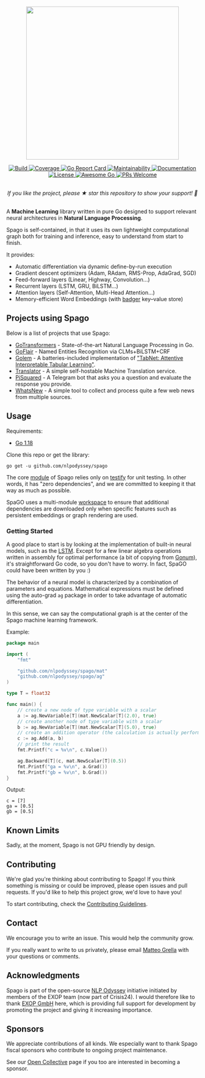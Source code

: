 <p align="center">
    <br>
    <img src="https://github.com/nlpodyssey/spago/blob/v1.0.0-alpha.0/assets/spago_logo.png" width="400"/>
    <br>
<p>
<p align="center">
    <a href="https://github.com/nlpodyssey/spago/workflows/Go/badge.svg?branch=master">
        <img alt="Build" src="https://github.com/nlpodyssey/spago/workflows/Go/badge.svg?branch=master">
    </a>
    <a href="https://codecov.io/gh/nlpodyssey/spago">
        <img alt="Coverage" src="https://codecov.io/gh/nlpodyssey/spago/branch/main/graph/badge.svg">
    </a>
    <a href="https://goreportcard.com/report/github.com/nlpodyssey/spago">
        <img alt="Go Report Card" src="https://goreportcard.com/badge/github.com/nlpodyssey/spago">
    </a>
    <a href="https://codeclimate.com/github/nlpodyssey/spago/maintainability">
        <img alt="Maintainability" src="https://api.codeclimate.com/v1/badges/be7350d3eb1a6a8aa503/maintainability">
    </a>
    <a href="https://pkg.go.dev/github.com/nlpodyssey/spago/">
        <img alt="Documentation" src="https://pkg.go.dev/badge/github.com/nlpodyssey/spago/.svg">
    </a>
    <a href="https://opensource.org/licenses/BSD-2-Clause">
        <img alt="License" src="https://img.shields.io/badge/License-BSD%202--Clause-orange.svg">
    </a>
    <a href="https://github.com/avelino/awesome-go">
        <img alt="Awesome Go" src="https://awesome.re/mentioned-badge.svg">
    </a>
    <a href="http://makeapullrequest.com">
        <img alt="PRs Welcome" src="https://img.shields.io/badge/PRs-welcome-brightgreen.svg?style=flat-square">
    </a>
</p>
<p align="center">
    <br>
    <i>If you like the project, please ★ star this repository to show your support! 🤩</i>
    <br>
<br>
<p>

A **Machine Learning** library written in pure Go designed to support relevant neural architectures in **Natural
Language Processing**.

Spago is self-contained, in that it uses its own lightweight computational graph both for training and
inference, easy to understand from start to finish. 

It provides:
- Automatic differentiation via dynamic define-by-run execution
- Gradient descent optimizers (Adam, RAdam, RMS-Prop, AdaGrad, SGD)
- Feed-forward layers (Linear, Highway, Convolution...)
- Recurrent layers (LSTM, GRU, BiLSTM...)
- Attention layers (Self-Attention, Multi-Head Attention...)
- Memory-efficient Word Embeddings (with [badger](https://github.com/dgraph-io/badger) key–value store)

## Projects using Spago

Below is a list of projects that use Spago:

* [GoTransformers](https://github.com/nlpodyssey/gotransformers) - State-of-the-art Natural Language Processing in Go.
* [GoFlair](https://github.com/nlpodyssey/goflair) - Named Entities Recognition via CLMs+BiLSTM+CRF
* [Golem](https://github.com/kirasystems/golem) - A batteries-included implementation
  of ["TabNet: Attentive Interpretable Tabular Learning"](https://arxiv.org/abs/1908.07442).
* [Translator](https://github.com/SpecializedGeneralist/translator) - A simple self-hostable Machine Translation
  service.
* [PiSquared](https://github.com/ErikPelli/PiSquared) - A Telegram bot that asks you a question and evaluate the response you provide.
* [WhatsNew](https://github.com/SpecializedGeneralist/whatsnew/) - A simple tool to collect and process quite a few web
  news from multiple sources.

## Usage

Requirements:

* [Go 1.18](https://golang.org/dl/)

Clone this repo or get the library:

```console
go get -u github.com/nlpodyssey/spago
```

The core [module](https://github.com/nlpodyssey/spago/blob/v1.0.0-alpha.0/go.mod) of Spago relies only on [testify](github.com/stretchr/testify) for unit testing. 
In other words, it has "zero dependencies", and we are committed to keeping it that way as much as possible.

SpaGO uses a multi-module [workspace](https://github.com/nlpodyssey/spago/blob/v1.0.0-alpha.0/go.work) to ensure that additional dependencies are downloaded only when specific features such as persistent embeddings or graph rendering are used.

### Getting Started

A good place to start is by looking at the implementation of built-in neural models, such as the [LSTM](https://github.com/nlpodyssey/spago/blob/af3871a650dddb94299de4f8d3f9eb6ab4fa4a37/nn/recurrent/lstm/lstm.go#L106).
Except for a few linear algebra operations written in assembly for optimal performance (a bit of copying from [Gonum](https://github.com/gonum/gonum)), it's straightforward Go code, so you don't have to worry. In fact, SpaGO could have been written by you :)

The behavior of a neural model is characterized by a combination of parameters and equations. 
Mathematical expressions must be defined using the auto-grad `ag` package in order to take advantage of automatic differentiation.

In this sense, we can say the computational graph is at the center of the Spago machine learning framework.

Example:

```go
package main

import (
	"fmt"

	"github.com/nlpodyssey/spago/mat"
	"github.com/nlpodyssey/spago/ag"
)

type T = float32

func main() {
	// create a new node of type variable with a scalar
	a := ag.NewVariable[T](mat.NewScalar[T](2.0), true)
	// create another node of type variable with a scalar
	b := ag.NewVariable[T](mat.NewScalar[T](5.0), true)
	// create an addition operator (the calculation is actually performed here)
	c := ag.Add(a, b)
	// print the result
	fmt.Printf("c = %v\n", c.Value())

	ag.Backward[T](c, mat.NewScalar[T](0.5))
	fmt.Printf("ga = %v\n", a.Grad())
	fmt.Printf("gb = %v\n", b.Grad())
}
```

Output:

```console
c = [7]
ga = [0.5]
gb = [0.5]
```

## Known Limits

Sadly, at the moment, Spago is not GPU friendly by design.

## Contributing

We're glad you're thinking about contributing to Spago! If you think something is missing or could be improved, please
open issues and pull requests. If you'd like to help this project grow, we'd love to have you!

To start contributing, check
the [Contributing Guidelines](https://github.com/nlpodyssey/spago/blob/main/CONTRIBUTING.md).

## Contact

We encourage you to write an issue. This would help the community grow.

If you really want to write to us privately, please email [Matteo Grella](mailto:matteogrella@gmail.com) with your
questions or comments.

## Acknowledgments

Spago is part of the open-source [NLP Odyssey](https://github.com/nlpodyssey) initiative
initiated by members of the EXOP team (now part of Crisis24). I would therefore like to thank [EXOP GmbH](https://www.exop-group.com/en/) here,
which is providing full support for development by promoting the project and giving it increasing importance.

## Sponsors

We appreciate contributions of all kinds. We especially want to thank Spago fiscal sponsors who contribute to ongoing
project maintenance.

See our [Open Collective](https://opencollective.com/nlpodyssey/contribute) page if you too are interested in becoming a sponsor.

